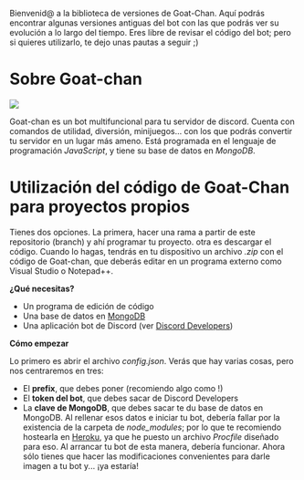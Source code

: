 Bienvenid@ a la biblioteca de versiones de Goat-Chan. Aquí podrás encontrar algunas versiones antiguas del bot con las que podrás ver su evolución a lo largo del tiempo. Eres libre de revisar el código del bot; pero si quieres utilizarlo, te dejo unas pautas a seguir ;)

# Sobre Goat-chan

[![](https://img.shields.io/badge/discord.js-v13.1.0-blue.svg?logo=npm)](https://github.com/discordjs)

Goat-chan es un bot multifuncional para tu servidor de discord. Cuenta con comandos de utilidad, diversión, minijuegos... con los que podrás convertir tu servidor en un lugar más ameno. Está programada en el lenguaje de programación *JavaScript*, y tiene su base de datos en *MongoDB*.

# Utilización del código de Goat-Chan para proyectos propios
Tienes dos opciones. La primera, hacer una rama a partir de este repositorio (branch) y ahí programar tu proyecto. otra es descargar el código. Cuando lo hagas, tendrás en tu dispositivo un archivo *.zip* con el código de Goat-chan, que deberás editar en un programa externo como Visual Studio o Notepad++.

**¿Qué necesitas?**
- Un programa de edición de código
- Una base de datos en [MongoDB](https://www.mongodb.com/)
- Una aplicación bot de Discord (ver [Discord Developers](https://discord.com/developers))

**Cómo empezar**

Lo primero es abrir el archivo *config.json*. Verás que hay varias cosas, pero nos centraremos en tres:
- El **prefix**, que debes poner (recomiendo algo como !)
- El **token del bot**, que debes sacar de Discord Developers
- La **clave de MongoDB**, que debes sacar te du base de datos en MongoDB.
Al rellenar esos datos e iniciar tu bot, debería fallar por la existencia de la carpeta de *node_modules*; por lo que te recomiendo hostearla en [Heroku](https://www.heroku.com/), ya que he puesto un archivo *Procfile* diseñado para eso. Al arrancar tu bot de esta manera, debería funcionar.
Ahora sólo tienes que hacer las modificaciones convenientes para darle imagen a tu bot y... ¡ya estaría!
